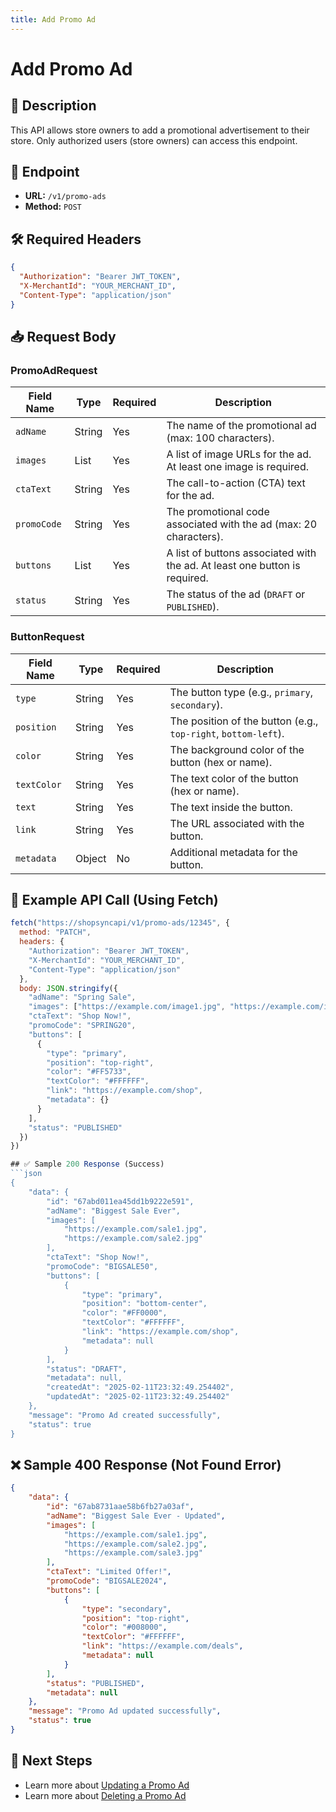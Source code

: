 ```yaml
---
title: Add Promo Ad
---
```

# Add Promo Ad

## 📌 Description
This API allows store owners to add a promotional advertisement to their store. Only authorized users (store owners) can access this endpoint.

## 🔗 Endpoint
- **URL:** `/v1/promo-ads`
- **Method:** `POST`

## 🛠️ Required Headers
```json
{
  "Authorization": "Bearer JWT_TOKEN",
  "X-MerchantId": "YOUR_MERCHANT_ID",
  "Content-Type": "application/json"
}
```

## 📥 Request Body
### PromoAdRequest
| Field Name  | Type   | Required | Description |
|-------------|--------|----------|-------------|
| `adName`    | String | Yes      | The name of the promotional ad (max: 100 characters). |
| `images`    | List | Yes | A list of image URLs for the ad. At least one image is required. |
| `ctaText`   | String | Yes      | The call-to-action (CTA) text for the ad. |
| `promoCode` | String | Yes      | The promotional code associated with the ad (max: 20 characters). |
| `buttons`   | List | Yes | A list of buttons associated with the ad. At least one button is required. |
| `status`    | String | Yes      | The status of the ad (`DRAFT` or `PUBLISHED`). |

### ButtonRequest
| Field Name   | Type   | Required | Description |
|--------------|--------|----------|-------------|
| `type`       | String | Yes      | The button type (e.g., `primary`, `secondary`). |
| `position`   | String | Yes      | The position of the button (e.g., `top-right`, `bottom-left`). |
| `color`      | String | Yes      | The background color of the button (hex or name). |
| `textColor`  | String | Yes      | The text color of the button (hex or name). |
| `text`       | String | Yes      | The text inside the button. |
| `link`       | String | Yes      | The URL associated with the button. |
| `metadata`   | Object | No       | Additional metadata for the button. |

## 📡 Example API Call (Using Fetch)
```javascript
fetch("https://shopsyncapi/v1/promo-ads/12345", {
  method: "PATCH",
  headers: {
    "Authorization": "Bearer JWT_TOKEN",
    "X-MerchantId": "YOUR_MERCHANT_ID",
    "Content-Type": "application/json"
  },
  body: JSON.stringify({
    "adName": "Spring Sale",
    "images": ["https://example.com/image1.jpg", "https://example.com/image2.jpg"],
    "ctaText": "Shop Now!",
    "promoCode": "SPRING20",
    "buttons": [
      {
        "type": "primary",
        "position": "top-right",
        "color": "#FF5733",
        "textColor": "#FFFFFF",
        "link": "https://example.com/shop",
        "metadata": {}
      }
    ],
    "status": "PUBLISHED"
  })
})

## ✅ Sample 200 Response (Success)
```json
{
    "data": {
        "id": "67abd011ea45dd1b9222e591",
        "adName": "Biggest Sale Ever",
        "images": [
            "https://example.com/sale1.jpg",
            "https://example.com/sale2.jpg"
        ],
        "ctaText": "Shop Now!",
        "promoCode": "BIGSALE50",
        "buttons": [
            {
                "type": "primary",
                "position": "bottom-center",
                "color": "#FF0000",
                "textColor": "#FFFFFF",
                "link": "https://example.com/shop",
                "metadata": null
            }
        ],
        "status": "DRAFT",
        "metadata": null,
        "createdAt": "2025-02-11T23:32:49.254402",
        "updatedAt": "2025-02-11T23:32:49.254402"
    },
    "message": "Promo Ad created successfully",
    "status": true
}
```

## ❌ Sample 400 Response (Not Found Error)
```json
{
    "data": {
        "id": "67ab8731aae58b6fb27a03af",
        "adName": "Biggest Sale Ever - Updated",
        "images": [
            "https://example.com/sale1.jpg",
            "https://example.com/sale2.jpg",
            "https://example.com/sale3.jpg"
        ],
        "ctaText": "Limited Offer!",
        "promoCode": "BIGSALE2024",
        "buttons": [
            {
                "type": "secondary",
                "position": "top-right",
                "color": "#008000",
                "textColor": "#FFFFFF",
                "link": "https://example.com/deals",
                "metadata": null
            }
        ],
        "status": "PUBLISHED",
        "metadata": null
    },
    "message": "Promo Ad updated successfully",
    "status": true
}
```

## 🔗 Next Steps
- Learn more about [Updating a Promo Ad](./update-promo-ad.md)
- Learn more about [Deleting a Promo Ad](./delete-promo-ad.md)

